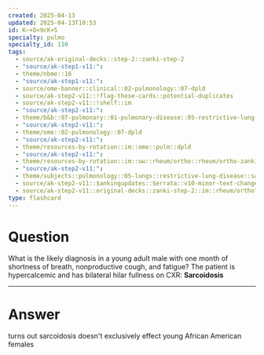 ```yaml
---
created: 2025-04-13
updated: 2025-04-13T10:53
id: K~+D<9cK+5
specialty: pulmo
specialty_id: 110
tags:
  - source/ak-original-decks::step-2::zanki-step-2
  - "source/ak-step1-v11:": 
  - theme/nbme::16
  - "source/ak-step1-v11:": 
  - source/ome-banner::clinical::02-pulmonology::07-dpld
  - source/ak-step2-v11::!flag-these-cards::potential-duplicates
  - source/ak-step2-v11::!shelf::im
  - "source/ak-step2-v11:": 
  - theme/b&b::07-pulmonary::01-pulmonary-disease::05-restrictive-lung-disease
  - "source/ak-step2-v11:": 
  - theme/ome::02-pulmonology::07-dpld
  - "source/ak-step2-v11:": 
  - theme/resources-by-rotation::im::ome::pulm::dpld
  - "source/ak-step2-v11:": 
  - theme/resources-by-rotation::im::uw::rheum/ortho::rheum/ortho-zanki
  - "source/ak-step2-v11:": 
  - theme/subjects::pulmonology::05-lungs::restrictive-lung-disease::sarcoidosis
  - source/ak-step2-v11::$ankingupdates::$errata::v10-minor-text-changes
  - source/ak-step2-v11::original-decks::zanki-step-2::im::rheum/ortho"
type: flashcard
---
```


# Question
What is the likely diagnosis in a young adult male with one month of shortness of breath, nonproductive cough, and fatigue? The patient is hypercalcemic and has bilateral hilar fullness on CXR:    **Sarcoidosis**

---

# Answer
turns out sarcoidosis doesn't exclusively effect young African American females